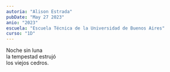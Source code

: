```yaml
---
autoria: "Alison Estrada"
pubDate: "May 27 2023"
anio: "2023"
escuela: "Escuela Técnica de la Universidad de Buenos Aires"
curso: "1D"
---
```


Noche sin luna\
la tempestad estrujó\
los viejos cedros.
